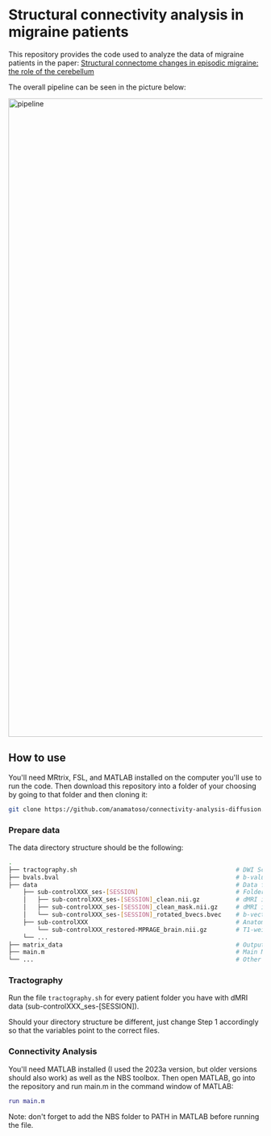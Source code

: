 # Structural connectivity analysis in migraine patients

This repository provides the code used to analyze the data of migraine patients in the paper: [Structural connectome changes in episodic migraine: the role of the cerebellum](https://doi.org/10.1101/2024.04.26.591265)

The overall pipeline can be seen in the picture below:

<img width="1267" alt="pipeline" src="https://github.com/anamatoso/connectivity-analysis-diffusion/assets/78906907/8a960a21-a836-41f2-aa18-b04db62963f6">

## How to use 

You'll need MRtrix, FSL, and MATLAB installed on the computer you'll use to run the code. Then download this repository into a folder of your choosing by going to that folder and then cloning it:
```bash
git clone https://github.com/anamatoso/connectivity-analysis-diffusion.git
```

### Prepare data
The data directory structure should be the following:
```bash
.
├── tractography.sh                                            # DWI Script
├── bvals.bval                                                 # b-values file
├── data                                                       # Data folder
    ├── sub-controlXXX_ses-[SESSION]                           # Folder with the dMRI files
    │   ├── sub-controlXXX_ses-[SESSION]_clean.nii.gz          # dMRI image (already preprocessed)
    │   ├── sub-controlXXX_ses-[SESSION]_clean_mask.nii.gz     # dMRI image mask 
    │   └── sub-controlXXX_ses-[SESSION]_rotated_bvecs.bvec    # b-vectors
    ├── sub-controlXXX                                         # Anatomic imge folder
        └── sub-controlXXX_restored-MPRAGE_brain.nii.gz        # T1-weighted image
    └── ...
├── matrix_data                                                # Output data folder (created automatically)
├── main.m                                                     # Main MATLAB Script
└── ...                                                        # Other MATLAB files and folders
```

### Tractography
Run the file `tractography.sh` for every patient folder you have with dMRI data (sub-controlXXX_ses-[SESSION]).

Should your directory structure be different, just change Step 1 accordingly so that the variables point to the correct files.

### Connectivity Analysis
You'll need MATLAB installed (I used the 2023a version, but older versions should also work) as well as the NBS toolbox.
Then open MATLAB, go into the repository and run main.m in the command window of MATLAB:
```MATLAB
run main.m
```
Note: don't forget to add the NBS folder to PATH in MATLAB before running the file.
